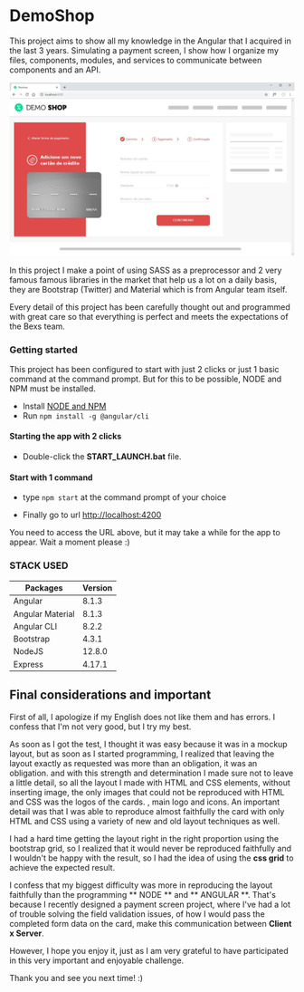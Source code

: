 # DemoShop
This project aims to show all my knowledge in the Angular that I acquired in the last 3 years. Simulating a payment screen, I show how I organize my files, components, modules, and services to communicate between components and an API.

<p align="center">

![Desktop version](/doc/print-desktop.jpg)

</p>

In this project I make a point of using SASS as a preprocessor and 2 very famous famous libraries in the market that help us a lot on a daily basis, they are Bootstrap (Twitter) and Material which is from Angular team itself.

Every detail of this project has been carefully thought out and programmed with great care so that everything is perfect and meets the expectations of the Bexs team.

### Getting started

This project has been configured to start with just 2 clicks or just 1 basic command at the command prompt. But for this to be possible, NODE and NPM must be installed.

- Install [NODE and NPM](https://nodejs.org/en/download/)
- Run ```npm install -g @angular/cli```

#### Starting the app with 2 clicks
- Double-click the **START_LAUNCH.bat** file.

#### Start with 1 command
- type `npm start` at the command prompt of your choice

- Finally go to url [http://localhost:4200](http://localhost:4200)

You need to access the URL above, but it may take a while for the app to appear. Wait a moment please :) 

### STACK USED

| Packages   |  Version        |
|------------|-----------------|
| Angular    | 8.1.3           |
| Angular Material   |  8.1.3  |
| Angular CLI   |  8.2.2       |
| Bootstrap  | 4.3.1           |
| NodeJS     | 12.8.0          |
| Express    | 4.17.1          |




## Final considerations and important

First of all, I apologize if my English does not like them and has errors. I confess that I'm not very good, but I try my best.

As soon as I got the test, I thought it was easy because it was in a mockup layout, but as soon as I started programming, I realized that leaving the layout exactly as requested was more than an obligation, it was an obligation. and with this strength and determination I made sure not to leave a little detail, so all the layout I made with HTML and CSS elements, without inserting image, the only images that could not be reproduced with HTML and CSS was the logos of the cards. , main logo and icons. An important detail was that I was able to reproduce almost faithfully the card with only HTML and CSS using a variety of new and old layout techniques as well.

I had a hard time getting the layout right in the right proportion using the bootstrap grid, so I realized that it would never be reproduced faithfully and I wouldn't be happy with the result, so I had the idea of ​​using the **css grid** to achieve the expected result.

I confess that my biggest difficulty was more in reproducing the layout faithfully than the programming ** NODE ** and ** ANGULAR **. That's because I recently designed a payment screen project, where I've had a lot of trouble solving the field validation issues, of how I would pass the completed form data on the card, make this communication between __Client x Server__.

However, I hope you enjoy it, just as I am very grateful to have participated in this very important and enjoyable challenge. 

Thank you and see you next time! :)

